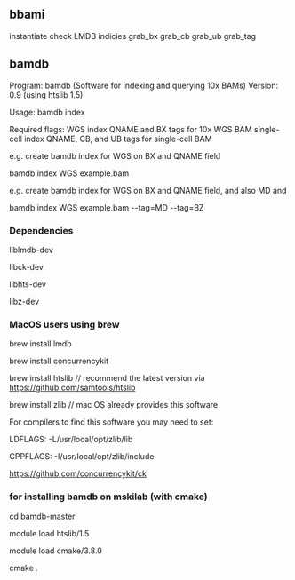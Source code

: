 
## bbami

instantiate
check LMDB indicies
grab_bx
grab_cb
grab_ub
grab_tag 

## bamdb

Program: bamdb (Software for indexing and querying 10x BAMs)
Version: 0.9 (using htslib 1.5)

Usage:   bamdb index <required-flag>

Required flags:
WGS            index QNAME and BX tags for 10x WGS BAM
single-cell    index QNAME, CB, and UB tags for single-cell BAM


e.g. create bamdb index for WGS on BX and QNAME field

bamdb index WGS example.bam

e.g. create bamdb index for WGS on BX and QNAME field, and also MD and

bamdb index WGS example.bam  --tag=MD --tag=BZ




### Dependencies

liblmdb-dev

libck-dev

libhts-dev

libz-dev

### MacOS users using brew

brew install lmdb

brew install concurrencykit

brew install htslib  // recommend the latest version via https://github.com/samtools/htslib

brew install zlib    // mac OS already provides this software




For compilers to find this software you may need to set:

LDFLAGS:  -L/usr/local/opt/zlib/lib

CPPFLAGS: -I/usr/local/opt/zlib/include

https://github.com/concurrencykit/ck


### for installing bamdb on mskilab (with cmake)

cd bamdb-master

module load htslib/1.5

module load cmake/3.8.0

cmake .

